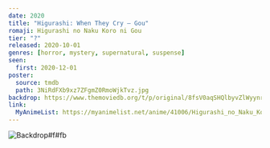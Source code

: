 ```yaml
---
date: 2020
title: "Higurashi: When They Cry – Gou"
romaji: Higurashi no Naku Koro ni Gou
tier: "?"
released: 2020-10-01
genres: [horror, mystery, supernatural, suspense]
seen:
  first: 2020-12-01
poster:
  source: tmdb
  path: 3NiRdFXb9xz7ZFgmZ0RmoWjkTvz.jpg
backdrop: https://www.themoviedb.org/t/p/original/8fsV0aqSHQlbyvZlWyynruat0MP.jpg
link:
  MyAnimeList: https://myanimelist.net/anime/41006/Higurashi_no_Naku_Koro_ni_Gou
---
```


![Backdrop#f#fb](https://www.themoviedb.org/t/p/original/8fsV0aqSHQlbyvZlWyynruat0MP.jpg "Source: TMDB")
